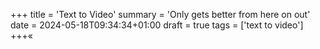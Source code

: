 +++
title = 'Text to Video'
summary = 'Only gets better from here on out'
date = 2024-05-18T09:34:34+01:00
draft = true
tags = ['text to video']
+++«
